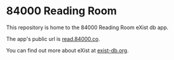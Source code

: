 # 84000 Reading Room

This repository is home to the 84000 Reading Room eXist db app.

The app's public url is [read.84000.co](http://read.84000.co).

You can find out more about eXist at [exist-db.org](http://exist-db.org).

